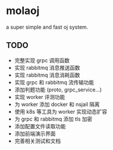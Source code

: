 # molaoj

a super simple and fast oj system.

## TODO

- 完整实现 grpc 调用函数
- 实现 rabbitmq 消息推送函数
- 实现 rabbitmq 消息消耗函数
- 实现 grpc 和 rabbitmq 流传输功能
- 添加判题功能 (proto, grpc_service...)
- 实现 worker 评测功能
- 为 worker 添加 docker 和 nsjail 隔离
- 使用 k8s 等工具为 worker 实现动态扩容
- 为 grpc 和 rabbitmq 添加 tls 加密
- 添加配置文件读取功能
- 添加前端演示界面
- 完善相关测试和文档
